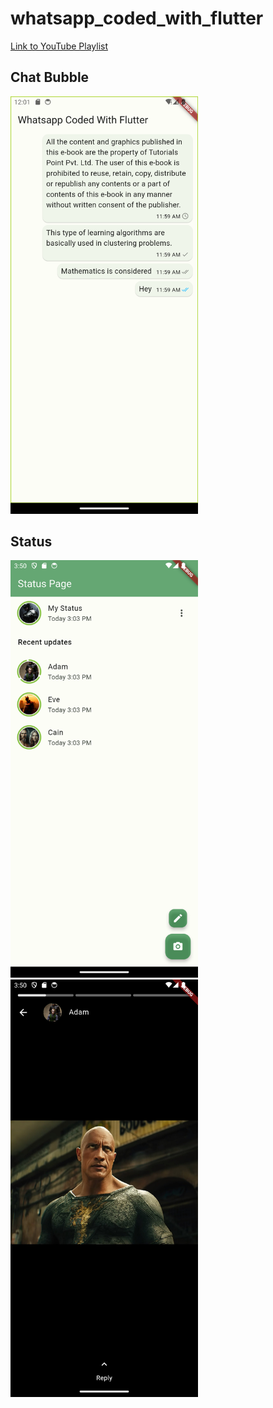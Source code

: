 # whatsapp_coded_with_flutter

[Link to YouTube Playlist](https://www.youtube.com/playlist?list=PLh4DuGxrPvWhVaXxPqrwvUOz7BynkWu8P)

## Chat Bubble

<img src="screenshots/Screenshot_1703494873.png" alt="Alt Text" width="300">

## Status

<img src="screenshots/Screenshot_1703681408.png" alt="Alt Text" width="300">
<img src="screenshots/Screenshot_1703681426.png" alt="Alt Text" width="300">
